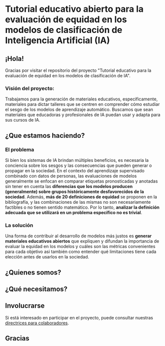 # Tutorial educativo abierto para la evaluación de equidad en los modelos de clasificación de Inteligencia Artificial (IA)

## ¡Hola!

Gracias por visitar el repositorio del proyecto "Tutorial  educativo para la evaluación de equidad en los modelos de clasificación de IA".

### Visión del proyecto:
Trabajamos para la generación de materiales educativos, especificamente, materiales para dictar talleres que se centren en comprender cómo estudiar el sesgo de los modelos de aprendizaje automático. Buscamos que sean materiales que educadoras y profesionales de IA puedan usar y adapta para sus cursos de IA.


## ¿Que estamos haciendo?

### El problema

Si bien los sistemas de IA brindan múltiples beneficios, es necesaria la conciencia sobre los sesgos y las consecuencias que pueden generar o propagar en la sociedad. En el contexto del aprendizaje supervisado combinado con datos de personas, las evaluaciones de modelos generalmente se enfocan en comparar etiquetas pronosticadas y anotadas sin tener en cuenta las **diferencias que los modelos producen (generalmente) sobre grupos históricamente desfavorecidos de la sociedad**. Además, **más de 20 definiciones de equidad** se proponen en la bibliografía, y las combinaciones de las mismas no son necesariamente factibles o no tienen sentido matemático. Por lo tanto, **analizar la definición adecuada que se utilizará en un problema específico no es trivial**.

### La solución

Una forma de contribuir al desarrollo de modelos más justos es **generar materiales educativos abiertos** que expliquen y difundan la importancia de evaluar la equidad en los modelos y cuáles son las métricas convenientes para cada objetivo asi también como entender qué limitaciones tiene cada elección antes de usarlos en la sociedad.


## ¿Quienes somos?


## ¿Qué necesitamos?


## Involucrarse

Si está interesado en participar en el proyecto, puede consultar nuestras [directrices para colaboradores](CONTRIBUTING.md).


## Gracias
